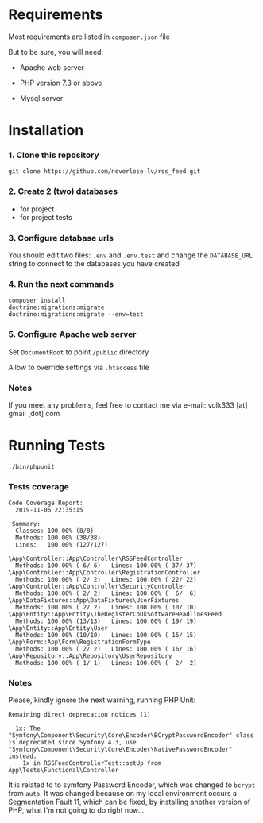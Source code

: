 # Requirements
Most requirements are listed in `composer.json` file

But to be sure, you will need:
- Apache web server

- PHP version 7.3 or above

- Mysql server

# Installation

### 1. Clone this repository

`git clone https://github.com/neverlose-lv/rss_feed.git`

### 2. Create 2 (two) databases
-   for project
-   for project tests

### 3. Configure database urls
You should edit two files:
`.env` and `.env.test`
and change the 
`DATABASE_URL` string to connect to the databases you have created

### 4. Run the next commands
```
composer install
doctrine:migrations:migrate
doctrine:migrations:migrate --env=test
```

### 5. Configure Apache web server
Set `DocumentRoot` to point `/public` directory

Allow to override settings via `.htaccess` file

### Notes

If you meet any problems, feel free to contact me via e-mail:
volk333 [at] gmail [dot] com

# Running Tests
`./bin/phpunit`

### Tests coverage
```
Code Coverage Report:       
  2019-11-06 22:35:15       
                            
 Summary:                   
  Classes: 100.00% (8/8)    
  Methods: 100.00% (38/38)  
  Lines:   100.00% (127/127)

\App\Controller::App\Controller\RSSFeedController
  Methods: 100.00% ( 6/ 6)   Lines: 100.00% ( 37/ 37)
\App\Controller::App\Controller\RegistrationController
  Methods: 100.00% ( 2/ 2)   Lines: 100.00% ( 22/ 22)
\App\Controller::App\Controller\SecurityController
  Methods: 100.00% ( 2/ 2)   Lines: 100.00% (  6/  6)
\App\DataFixtures::App\DataFixtures\UserFixtures
  Methods: 100.00% ( 2/ 2)   Lines: 100.00% ( 10/ 10)
\App\Entity::App\Entity\TheRegisterCoUkSoftwareHeadlinesFeed
  Methods: 100.00% (13/13)   Lines: 100.00% ( 19/ 19)
\App\Entity::App\Entity\User
  Methods: 100.00% (10/10)   Lines: 100.00% ( 15/ 15)
\App\Form::App\Form\RegistrationFormType
  Methods: 100.00% ( 2/ 2)   Lines: 100.00% ( 16/ 16)
\App\Repository::App\Repository\UserRepository
  Methods: 100.00% ( 1/ 1)   Lines: 100.00% (  2/  2)
```
### Notes

Please, kindly ignore the next warning, running PHP Unit:

```
Remaining direct deprecation notices (1)

  1x: The "Symfony\Component\Security\Core\Encoder\BCryptPasswordEncoder" class is deprecated since Symfony 4.3, use "Symfony\Component\Security\Core\Encoder\NativePasswordEncoder" instead.
    1x in RSSFeedControllerTest::setUp from App\Tests\Functional\Controller
```

It is related to to symfony Password Encoder, which was changed to `bcrypt` from `auto`.
It was changed because on my local environment occurs a Segmentation Fault 11, which can be fixed, by installing another version of PHP, what I'm not going to do right now...
